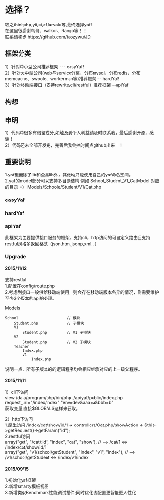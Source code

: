 # 选择？
较之thinkphp,yii,ci,zf,larvale等,最终选择yaf!<br>
在这里很感谢鸟哥、walkor、Rango等！！<br>
联系请移步 https://github.com/taozywu/JD<br>

## 框架分类
1）针对中小型公司推荐框架 --- easyYaf!<br>
2）针对大中型公司(web与service分离，分布mysql，分布redis，分布memcache、swoole、workerman等)推荐框架 -- hardYaf!<br>
3）针对移动端接口（支持rewrite/cli/restful）推荐框架 --apiYaf<br>

## 构想


## 申明
1）代码中很多有借鉴成分,如触及到个人利益请及时联系我，最后感谢开源，感谢！<br>
2）代码还未全部开发完，完善后我会抽时间点github出来！！<br>

## 重要说明
1.yaf里面除了lib和全局lib外，其他均只能使用自己的yaf命名空间。<br>
2.yaf的model部分可以支持多目录结构 例如 School_Student_V1_CatModel 对应的目录 =》 Models/Schoole/Student/V1/Cat.php<br>

### easyYaf

### hardYaf

### apiYaf
此框架为主要提供接口服务的框架，支持cli，http访问的可自定义路由且支持restful风格多返回格式（json,html,jsonp,xml...）<br>

### Upgrade

#### 2015/11/12

支持restful<br>
1.配置在config/route.php<br>
2.考虑到接口一般供给移动端使用，则会存在移动端版本各异的情况，则需要维护至少3个版本的api的处理。<br>

Models

    School                      // 模块
        Student.php             // 子模块
        V1
            Student.php         // V1 子模块
        V2
            Student.php         // V2 子模块
        Teacher
            Index.php
            V1
                Index.php

说明一点，所有子版本的的逻辑程序均会相应继承对应的上一级父程序。<br>


#### 2015/11/11
1）cli下访问<br>
view /data/program/php/bin/php ./apiyaf/public/index.php request_uri="/index/index" "env=dev&aaa=a&bbb=b"<br>
获取变量 直接$GLOBALS这样来获取。<br>

2）http下访问<br>
1.原生访问 /index/cat/show/id/1  => controllers/Cat.php/showAction => $this->getRequest()->getParam("id");<br>
2.restful访问<br>
array("get", "/cat/:id", "index", "cat", "show"), // --> /cat/1   <=> /index/cat/show/id/1<br>
array("get", "v1/school/getStudent", "index", "v1", "index"), // --> /v1/school/getStudent <=> /index/v1/index <br>


#### 2015/09/15
1.初始化yaf框架<br>
2.新增smarty模板视图<br>
3.新增类似Benchmark性能调试插件;同时优化该配置更智能更人性化<br>
